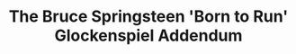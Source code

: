---
ee_id: '171'
site: '1'
type: '2'
long_id: 2007-045 The Bruce Springsteen 'Born to Run' Glockenspiel Addendum (CD ROM)
url: 2007-045-bruce-springsteen-glockenspiel-addendum
title: The Bruce Springsteen 'Born to Run' Glockenspiel Addendum
year: '2007'
medium: Audio CDs. Unlimited edition.
commission:
dims:
pitch:
ps: "​Cd’s given away with a mix version of my composition The Bruce Springsteen Born
  to Run Glockenspiel Addendum. When imported into iTunes, because of the song lengths,
  the CD get tagged incorrectly as Born To Run. Anyway,.....the idea was to kinda
  corrupt the grey market public archive of this record as the above mix tagged files
  would eventually get circulated as Bruce’s record. :)"
live_url:
related:
youtube:
imgs: born-to-run-2007-045-cd-install-database_1.jpg
subheading: "(CD Edition)"
display_year: '2010'
download:
add_credit:
add_credits:
related_code:
layout: things-i-made
---